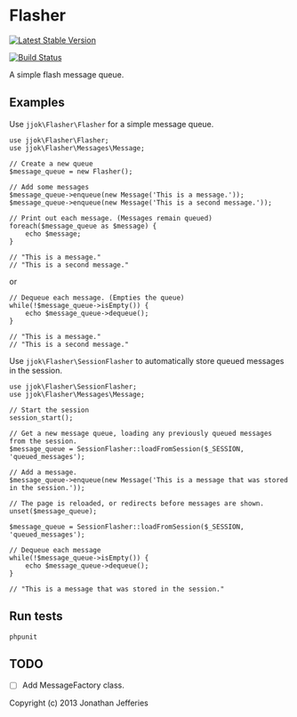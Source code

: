 Flasher
=======

[![Latest Stable Version](https://poser.pugx.org/jjok/flasher/v/stable.png)](https://packagist.org/packages/jjok/flasher)

[![Build Status](https://travis-ci.org/jjok/Flasher.png)](https://travis-ci.org/jjok/Flasher)

A simple flash message queue.

Examples
--------

Use `jjok\Flasher\Flasher` for a simple message queue.

	use jjok\Flasher\Flasher;
	use jjok\Flasher\Messages\Message;
	
	// Create a new queue
	$message_queue = new Flasher();
	
	// Add some messages
	$message_queue->enqueue(new Message('This is a message.'));
	$message_queue->enqueue(new Message('This is a second message.'));
	
	// Print out each message. (Messages remain queued)
	foreach($message_queue as $message) {
		echo $message;
	}
	
	// "This is a message."
	// "This is a second message."

or

	// Dequeue each message. (Empties the queue)
	while(!$message_queue->isEmpty()) {
		echo $message_queue->dequeue();
	}
	
	// "This is a message."
	// "This is a second message."


Use `jjok\Flasher\SessionFlasher` to automatically store queued messages in the session.

	use jjok\Flasher\SessionFlasher;
	use jjok\Flasher\Messages\Message;
	
	// Start the session
	session_start();
	
	// Get a new message queue, loading any previously queued messages from the session.
	$message_queue = SessionFlasher::loadFromSession($_SESSION, 'queued_messages');
	
	// Add a message.
	$message_queue->enqueue(new Message('This is a message that was stored in the session.'));
	
	// The page is reloaded, or redirects before messages are shown.
	unset($message_queue);
	
	$message_queue = SessionFlasher::loadFromSession($_SESSION, 'queued_messages');
	
	// Dequeue each message
	while(!$message_queue->isEmpty()) {
		echo $message_queue->dequeue();
	}
	
	// "This is a message that was stored in the session."

Run tests
---------

	phpunit

TODO
----

- [ ] Add MessageFactory class.


Copyright (c) 2013 Jonathan Jefferies
